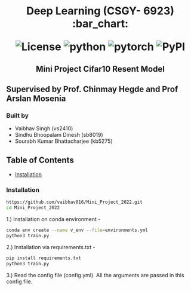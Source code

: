 <h1 align="center">
<p>Deep Learning (CSGY- 6923) :bar_chart:</p>
<p align="center">
<img alt="License" src="https://img.shields.io/badge/License-Apache_2.0-blue.svg">
<img alt="python" src="https://img.shields.io/badge/python-%3E%3D3.8-blue?logo=python">
<img alt="pytorch" src="https://img.shields.io/badge/PyTorch-%23EE4C2C3">
<img alt="PyPI" src="https://img.shields.io/badge/release-v1.0-brightgreen?logo=apache&logoColor=brightgreen">
</p>
</h1>

<h2 align="center">
<p>Mini Project Cifar10 Resent Model </p>
</h2>

## Supervised by Prof. Chinmay Hegde and Prof Arslan Mosenia 

### Built by 
- Vaibhav Singh (vs2410)
- Sindhu Bhoopalam Dinesh (sb8019)
- Sourabh Kumar Bhattacharjee (kb5275)


## Table of Contents

<!-- TOC -->

- [Installation](#installation)  


<!-- /TOC -->

### Installation

```bash
https://github.com/vaibhav016/Mini_Project_2022.git
cd Mini_Project_2022
```
1.) Installation on conda environment -  
```bash
conda env create --name v_env --file=environments.yml
python3 train.py
```
2.) Installation via requirements.txt -
```bash
pip install requirements.txt
python3 train.py
```

3.) Read the config file (config.yml). All the arguments are passed in this config file. 
    
